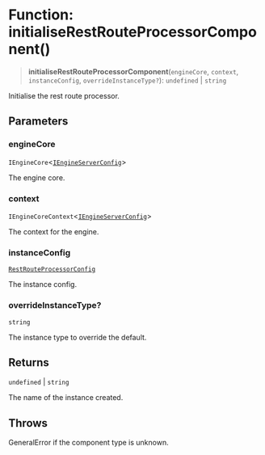 # Function: initialiseRestRouteProcessorComponent()

> **initialiseRestRouteProcessorComponent**(`engineCore`, `context`, `instanceConfig`, `overrideInstanceType?`): `undefined` \| `string`

Initialise the rest route processor.

## Parameters

### engineCore

`IEngineCore`\<[`IEngineServerConfig`](../interfaces/IEngineServerConfig.md)\>

The engine core.

### context

`IEngineCoreContext`\<[`IEngineServerConfig`](../interfaces/IEngineServerConfig.md)\>

The context for the engine.

### instanceConfig

[`RestRouteProcessorConfig`](../type-aliases/RestRouteProcessorConfig.md)

The instance config.

### overrideInstanceType?

`string`

The instance type to override the default.

## Returns

`undefined` \| `string`

The name of the instance created.

## Throws

GeneralError if the component type is unknown.

